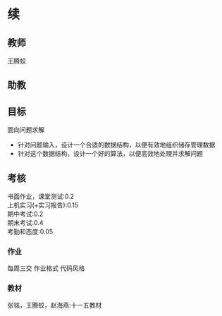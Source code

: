 # 续
## 教师
王腾蛟
## 助教
## 目标
面向问题求解
* 针对问题输入，设计一个合适的数据结构，以便有效地组织储存管理数据
* 针对这个数据结构，设计一个好的算法，以便高效地处理并求解问题
## 考核
书面作业，课堂测试:0.2<br/>
上机实习(+实习报告):0.15<br/>
期中考试:0.2<br/>
期末考试:0.4<br/>
考勤和态度:0.05
### 作业
每周三交
作业格式
代码风格
### 教材
张铭，王腾蛟，赵海燕:十一五教材
